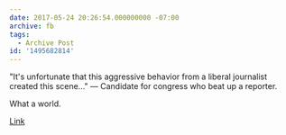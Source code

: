 ```yaml
---
date: 2017-05-24 20:26:54.000000000 -07:00
archive: fb
tags: 
  - Archive Post
id: '1495682814'
---
```


"It's unfortunate that this aggressive behavior from a liberal journalist created this scene..." — Candidate for congress who beat up a reporter. 

What a world. 

[Link](http://www.foxnews.com/politics/2017/05/24/greg-gianforte-fox-news-team-witnesses-gop-house-candidate-body-slam-reporter.html)
